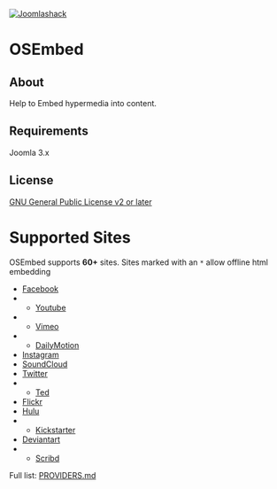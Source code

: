 [![Joomlashack](https://www.joomlashack.com/images/logo_circle_small.png)](https://www.joomlashack.com)

OSEmbed
============

## About

Help to Embed hypermedia into content.

## Requirements

Joomla 3.x

## License

[GNU General Public License v2 or later](http://www.gnu.org/copyleft/gpl.html)

Supported Sites
===============
OSEmbed supports **60+** sites. Sites marked with an `*` allow offline html embedding

- [Facebook](http://www.facebook.com/)
- * [Youtube](http://www.youtube.com/)
- * [Vimeo](http://vimeo.com/)
- * [DailyMotion](http://www.dailymotion.com/)
- [Instagram](http://instagram.com)
- [SoundCloud](http://soundcloud.com)
- [Twitter](https://twitter.com)
- * [Ted](http://ted.com)
- [Flickr](http://flickr.com)
- [Hulu](http://www.hulu.com)
- * [Kickstarter](http://www.kickstarter.com)
- [Deviantart](http://deviantart.com)
- * [Scribd](http://www.scribd.com)

Full list: [PROVIDERS.md](https://github.com/ostraining/OSEmbed/blob/master/PROVIDERS.md)
